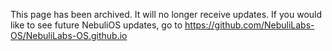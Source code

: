 This page has been archived. It will no longer receive updates. If you would like to see future NebuliOS updates, go to https://github.com/NebuliLabs-OS/NebuliLabs-OS.github.io
